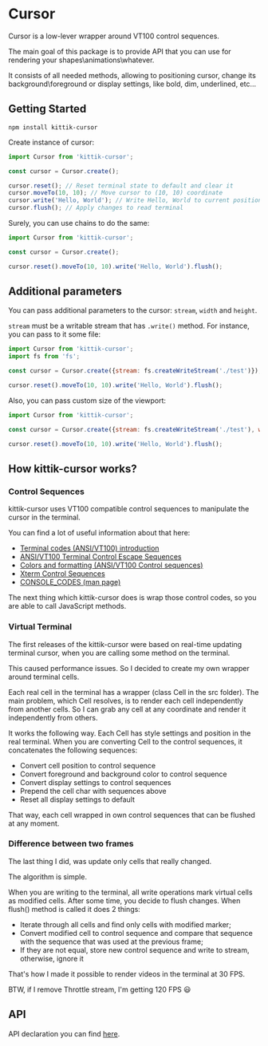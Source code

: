 # Cursor

Cursor is a low-lever wrapper around VT100 control sequences.

The main goal of this package is to provide API that you can use for rendering your shapes\animations\whatever.

It consists of all needed methods, allowing to positioning cursor, change its background\foreground or display settings, like bold, dim, underlined, etc...

## Getting Started

```shell
npm install kittik-cursor
```

Create instance of cursor:

```js
import Cursor from 'kittik-cursor';

const cursor = Cursor.create();

cursor.reset(); // Reset terminal state to default and clear it
cursor.moveTo(10, 10); // Move cursor to (10, 10) coordinate
cursor.write('Hello, World'); // Write Hello, World to current position
cursor.flush(); // Apply changes to read terminal
```

Surely, you can use chains to do the same:

```js
import Cursor from 'kittik-cursor';

const cursor = Cursor.create();

cursor.reset().moveTo(10, 10).write('Hello, World').flush();
```

## Additional parameters

You can pass additional parameters to the cursor: `stream`, `width` and `height`.

`stream` must be a writable stream that has `.write()` method.
For instance, you can pass to it some file:

```js
import Cursor from 'kittik-cursor';
import fs from 'fs';

const cursor = Cursor.create({stream: fs.createWriteStream('./test')});

cursor.reset().moveTo(10, 10).write('Hello, World').flush();
```

Also, you can pass custom size of the viewport:

```js
import Cursor from 'kittik-cursor';

const cursor = Cursor.create({stream: fs.createWriteStream('./test'), width: 20, height: 10});

cursor.reset().moveTo(10, 10).write('Hello, World').flush();
```

## How kittik-cursor works?

### Control Sequences

kittik-cursor uses VT100 compatible control sequences to manipulate the cursor in the terminal.

You can find a lot of useful information about that here:

- [Terminal codes (ANSI/VT100) introduction](http://wiki.bash-hackers.org/scripting/terminalcodes)
- [ANSI/VT100 Terminal Control Escape Sequences](http://www.termsys.demon.co.uk/vtansi.htm)
- [Colors and formatting (ANSI/VT100 Control sequences)](http://misc.flogisoft.com/bash/tip_colors_and_formatting)
- [Xterm Control Sequences](http://www.x.org/docs/xterm/ctlseqs.pdf)
- [CONSOLE_CODES (man page)](http://man7.org/linux/man-pages/man4/console_codes.4.html)

The next thing which kittik-cursor does is wrap those control codes, so you are able to call JavaScript methods.

### Virtual Terminal

The first releases of the kittik-cursor were based on real-time updating terminal cursor, when you are calling some method on the terminal.

This caused performance issues.
So I decided to create my own wrapper around terminal cells.

Each real cell in the terminal has a wrapper (class Cell in the src folder).
The main problem, which Cell resolves, is to render each cell independently from another cells.
So I can grab any cell at any coordinate and render it independently from others.

It works the following way.
Each Cell has style settings and position in the real terminal.
When you are converting Cell to the control sequences, it concatenates the following sequences:

- Convert cell position to control sequence
- Convert foreground and background color to control sequence
- Convert display settings to control sequences
- Prepend the cell char with sequences above
- Reset all display settings to default

That way, each cell wrapped in own control sequences that can be flushed at any moment.

### Difference between two frames

The last thing I did, was update only cells that really changed.

The algorithm is simple.

When you are writing to the terminal, all write operations mark virtual cells as modified cells.
After some time, you decide to flush changes. When flush() method is called it does 2 things:

- Iterate through all cells and find only cells with modified marker;
- Convert modified cell to control sequence and compare that sequence with the sequence that was used at the previous frame;
- If they are not equal, store new control sequence and write to stream, otherwise, ignore it

That's how I made it possible to render videos in the terminal at 30 FPS.

BTW, if I remove Throttle stream, I'm getting 120 FPS :smiley:

## API

API declaration you can find [here](./API.md#Cursor).

